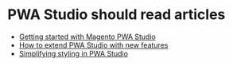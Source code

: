 # PWA Studio should read articles


- [Getting started with Magento PWA Studio](https://larsroettig.dev/getting-started-with-magento-pwa-studio)
- [How to extend PWA Studio with new features](https://marcin-kwiatkowski.com/how-to-extend-pwa-studio-with-new-features)
- [Simplifying styling in PWA Studio](https://dev.to/chrisbrabender/simplifying-styling-in-pwa-studio-1ki1)
